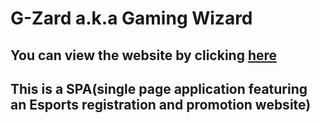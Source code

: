 ﻿# G-Zard a.k.a Gaming Wizard
## You can view the website by clicking <a href="https://gaming-wizard.netlify.app/">here</a>
## This is a SPA(single page application featuring an Esports registration and promotion website)


